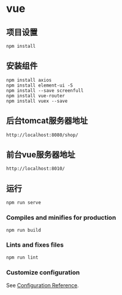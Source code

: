 # vue

## 项目设置
```
npm install
```

## 安装组件
```
npm install axios
npm install element-ui -S
npm install --save screenfull
npm install vue-router
npm install vuex --save
```

## 后台tomcat服务器地址
```
http://localhost:8080/shop/
```

## 前台vue服务器地址
```
http://localhost:8010/
```

## 运行
```
npm run serve
```

### Compiles and minifies for production
```
npm run build
```

### Lints and fixes files
```
npm run lint
```

### Customize configuration
See [Configuration Reference](https://cli.vuejs.org/config/).
